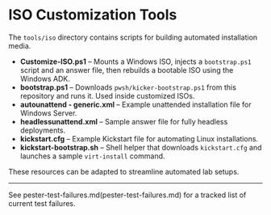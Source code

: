 # ISO Customization Tools

The `tools/iso` directory contains scripts for building automated installation media.

- **Customize-ISO.ps1** – Mounts a Windows ISO, injects a `bootstrap.ps1` script and an answer file, then rebuilds a bootable ISO using the Windows ADK.
- **bootstrap.ps1** – Downloads `pwsh/kicker-bootstrap.ps1` from this repository and runs it. Used inside customized ISOs.
- **autounattend - generic.xml** – Example unattended installation file for Windows Server.
- **headlessunattend.xml** – Sample answer file for fully headless deployments.
- **kickstart.cfg** – Example Kickstart file for automating Linux installations.
- **kickstart-bootstrap.sh** – Shell helper that downloads `kickstart.cfg` and launches a sample `virt-install` command.

These resources can be adapted to streamline automated lab setups.

---

See pester-test-failures.md(pester-test-failures.md) for a tracked list of current test failures.
